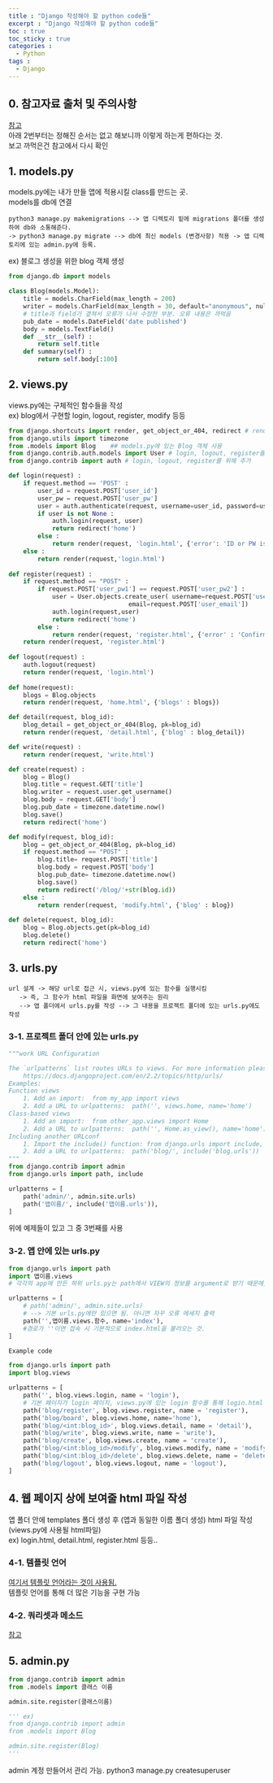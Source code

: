 ```yaml
---
title : "Django 작성해야 할 python code들"
excerpt : "Django 작성해야 할 python code들"
toc : true
toc_sticky : true
categories :
  - Python
tags :
  - Django
---
```


## 0. 참고자료 출처 및 주의사항
<a href="https://ssungkang.tistory.com/entry/Django-02-Django-%EC%8B%9C%EC%9E%91-Hello-World-%EC%B6%9C%EB%A0%A5?category=320582" target="_blank">참고</a>   
아래 2번부터는 정해진 순서는 없고 해보니까 이렇게 하는게 편하다는 것.  
보고 까먹은건 참고에서 다시 확인  

## 1. models.py
models.py에는 내가 만들 앱에 적용시킬 class를 만드는 곳.   
models를 db에 연결  
```
python3 manage.py makemigrations --> 앱 디렉토리 밑에 migrations 폴더를 생성하여 db와 소통해준다.   
-> python3 manage.py migrate --> db에 최신 models (변경사항) 적용 -> 앱 디렉토리에 있는 admin.py에 등록.
```    
ex) 블로그 생성을 위한 blog 객체 생성
```python
from django.db import models

class Blog(models.Model):
	title = models.CharField(max_length = 200)
	writer = models.CharField(max_length = 30, default="anonymous", null=True) 
    # title과 field가 곂쳐서 오류가 나서 수정한 부분. 오류 내용은 까먹음
	pub_date = models.DateField('date published')
	body = models.TextField()
	def __str__(self) :
		return self.title
	def summary(self) :
		return self.body[:100]
```

## 2. views.py
views.py에는 구체적인 함수들을 작성  
ex) blog에서 구현할 login, logout, register, modify 등등
```python
from django.shortcuts import render, get_object_or_404, redirect # render 제외 2개 추가
from django.utils import timezone
from .models import Blog    ## models.py에 있는 Blog 객체 사용
from django.contrib.auth.models import User # login, logout, register를 위해 추가
from django.contrib import auth # login, logout, register를 위해 추가 

def login(request) :
	if request.method == 'POST' :
		user_id = request.POST['user_id']
		user_pw = request.POST['user_pw']
		user = auth.authenticate(request, username=user_id, password=user_pw)	
		if user is not None :
			auth.login(request, user)	
			return redirect('home')
		else :
			return render(request, 'login.html', {'error': 'ID or PW is incorrect'})
	else :
		return render(request,'login.html')
	
def register(request) :
	if request.method == "POST" :
		if request.POST['user_pw1'] == request.POST['user_pw2'] :
			user = User.objects.create_user( username=request.POST['user_id'], password=request.POST['user_pw1'],
		        				 email=request.POST['user_email'])
			auth.login(request,user)
			return redirect('home')
		else :
			return render(request, 'register.html', {'error' : 'Confirm PW'})	
	return render(request, 'register.html')
	
def logout(request) :
	auth.logout(request)
	return render(request, 'login.html')
	
def home(request):
	blogs = Blog.objects
	return render(request, 'home.html', {'blogs' : blogs})

def detail(request, blog_id):
	blog_detail = get_object_or_404(Blog, pk=blog_id)
	return render(request, 'detail.html', {'blog' : blog_detail})

def write(request) :
	return render(request, 'write.html')

def create(request) :
	blog = Blog()
	blog.title = request.GET['title']
	blog.writer = request.user.get_username()
	blog.body = request.GET['body']
	blog.pub_date = timezone.datetime.now()
	blog.save()
	return redirect('home')

def modify(request, blog_id):
	blog = get_object_or_404(Blog, pk=blog_id)
	if request.method == "POST" :
		blog.title= request.POST['title']
		blog.body = request.POST['body']
		blog.pub_date= timezone.datetime.now()
		blog.save()
		return redirect('/blog/'+str(blog.id)) 
	else :
		return render(request, 'modify.html', {'blog' : blog}) 
		
def delete(request, blog_id):
	blog = Blog.objects.get(pk=blog_id)
	blog.delete()
	return redirect('home')	
``` 

## 3. urls.py
```
url 설계 -> 해당 url로 접근 시, views.py에 있는 함수를 실행시킴 
   -> 즉, 그 함수가 html 파일을 화면에 보여주는 원리 
   --> 앱 폴더에서 urls.py를 작성 --> 그 내용을 프로젝트 폴더에 있는 urls.py에도 작성
```

### 3-1. 프로젝트 폴더 안에 있는 urls.py
```python
"""work URL Configuration

The `urlpatterns` list routes URLs to views. For more information please see:
    https://docs.djangoproject.com/en/2.2/topics/http/urls/
Examples:
Function views
    1. Add an import:  from my_app import views
    2. Add a URL to urlpatterns:  path('', views.home, name='home')
Class-based views
    1. Add an import:  from other_app.views import Home
    2. Add a URL to urlpatterns:  path('', Home.as_view(), name='home')
Including another URLconf
    1. Import the include() function: from django.urls import include, path
    2. Add a URL to urlpatterns:  path('blog/', include('blog.urls'))
"""
from django.contrib import admin
from django.urls import path, include

urlpatterns = [
	path('admin/', admin.site.urls) 
	path('앱이름/', include('앱이름.urls')), 
]
```
위에 예제들이 있고 그 중 3번째를 사용


### 3-2. 앱 안에 있는 urls.py
```python
from django.urls import path
import 앱이름.views  
# 각각의 app에 만든 하위 urls.py는 path에서 VIEW의 정보를 argument로 받기 때문에, 반드시 views.py를 import 해야한다.

urlpatterns = [
	# path('admin/', admin.site.urls)  
    # --> 기본 urls.py에만 있으면 됨. 아니면 자꾸 오류 메세지 출력 
	path('',앱이름.views.함수, name='index'),  
    #경로가 ''이면 접속 시 기본적으로 index.html을 불러오는 것. 
]
```
```python
Example code

from django.urls import path
import blog.views

urlpatterns = [
	path('', blog.views.login, name = 'login'), 
    # 기본 페이지가 login 페이지, views.py에 있는 login 함수를 통해 login.html 페이지를 불러옴.
	path('blog/register', blog.views.register, name = 'register'),
	path('blog/board', blog.views.home, name='home'),
	path('blog/<int:blog_id>', blog.views.detail, name = 'detail'),
	path('blog/write', blog.views.write, name = 'write'),
	path('blog/create', blog.views.create, name = 'create'),
	path('blog/<int:blog_id>/modify', blog.views.modify, name = 'modify'),
	path('blog/<int:blog_id>/delete', blog.views.delete, name = 'delete'),
	path('blog/logout', blog.views.logout, name = 'logout'),
]
```
## 4. 웹 페이지 상에 보여줄 html 파일 작성
앱 폴더 안에 templates 폴더 생성 후 (앱과 동일한 이름 폴더 생성) html 파일 작성 (views.py에 사용될 html파일)  
ex) login.html, detail.html, register.html 등등..  

### 4-1. 템플릿 언어
<a href="https://ssungkang.tistory.com/entry/Django-%ED%85%9C%ED%94%8C%EB%A6%BF-%EC%96%B8%EC%96%B4%EC%97%90-%EB%8C%80%ED%95%B4-%EC%95%8C%EC%95%84%EB%B3%B4%EC%9E%90?category=320582" target="_blank">여기서 템플릿 언어라는 것이 사용됨.</a>   
템플릿 언어를 통해 더 많은 기능을 구현 가능  

### 4-2. 쿼리셋과 메소드
<a href="https://ssungkang.tistory.com/entry/Django-05-queryset-%EA%B3%BC-method?category=320582" target="_blank">참고</a>  

## 5. admin.py
```python
from django.contrib import admin
from .models import 클래스 이름

admin.site.register(클래스이름)

''' ex)
from django.contrib import admin
from .models import Blog

admin.site.register(Blog)
'''
```
admin 계정 만들어서 관리 가능. python3 manage.py createsuperuser
